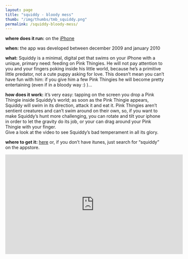 ```yaml
---
layout: page
title: "squiddy - bloody mess"
thumb: "/img/thumbs/tmb_squiddy.png"
permalink: /squiddy-bloody-mess/
---
```

<p><strong>where does it run:</strong> on the <a href="http://en.wikipedia.org/wiki/Iphone" target="new">iPhone</a></p>
<p><strong>when:</strong> the app was developed between december 2009 and january 2010</p>
<p><strong>what:</strong> Squiddy is a minimal, digital pet that swims on your iPhone with a unique, primary need: feeding on Pink Thingies. He will not pay attention to you and your fingers poking inside his little world, because he&#8217;s a primitive little predator, not a cute puppy asking for love. This doesn&#8217;t mean you can&#8217;t have fun with him: if you give him a few Pink Thingies he will become pretty entertaining (even if in a bloody way :) )&#8230;</p>
<p><strong>how does it work:</strong> it&#8217;s very easy: tapping on the screen you drop a Pink Thingie inside Squiddy&#8217;s world; as soon as the Pink Thingie appears, Squiddy will swim in its direction, attack it and eat it. Pink Thingies aren&#8217;t sentient creatures and can&#8217;t swim around on their own, so, if you want to make Squiddy&#8217;s hunt more challenging, you can rotate and tilt your iphone in order to let the gravity do its job, or your can drag around your Pink Thingie with your finger.<br />Give a look at the video to see Squiddy&#8217;s bad temperament in all its glory.</p>
<p><strong>where to get it:</strong> <a href="itms://itunes.apple.com/us/app/squiddy-bloody-mess/id353499006?mt=8" target="new">here</a> or, if you don&#8217;t have itunes, just search for &#8220;squiddy&#8221; on the appstore.</p>
<iframe width="560" height="315" src="https://www.youtube.com/embed/Qq89Qp5y2Ts" frameborder="0" allowfullscreen></iframe>
